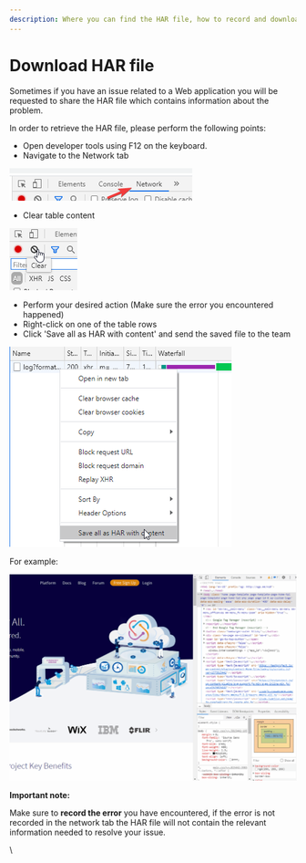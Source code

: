 ```yaml
---
description: Where you can find the HAR file, how to record and download it.
---
```


# Download HAR file

Sometimes if you have an issue related to a Web application you will be requested to share the HAR file which contains information about the problem.

In order to retrieve the HAR file, please perform the following points:

* Open developer tools using F12 on the keyboard.
* Navigate to the Network tab

![](<../../.gitbook/assets/image (486) (2).png>)

* Clear table content

![](<../../.gitbook/assets/image (500).png>)

* Perform your desired action (Make sure the error you encountered happened)
* Right-click on one of the table rows
* Click 'Save all as HAR with content' and send the saved file to the team



![](<../../.gitbook/assets/image (459).png>)

For example:

![](../../.gitbook/assets/HarGif.gif)

**Important note:**

Make sure to **record the error** you have encountered, if the error is not recorded in the network tab the HAR file will not contain the relevant information needed to resolve your issue.

\
